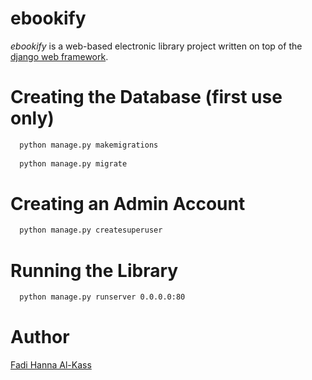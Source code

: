 # ebookify
<i>ebookify</i> is a web-based electronic library project written on top of the [django web framework](#).

# Creating the Database (first use only)
```bash
  python manage.py makemigrations
  
  python manage.py migrate
```

# Creating an Admin Account
```bash
  python manage.py createsuperuser
```


# Running the Library
```bash
  python manage.py runserver 0.0.0.0:80
```



# Author
[Fadi Hanna Al-Kass](http://github.com/alkass)
